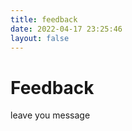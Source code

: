 ```yaml
---
title: feedback
date: 2022-04-17 23:25:46
layout: false
---
```


<!DOCTYPE html>
<html lang="zh_CN">
<head>
</head>
<body>
<aritcle>
<h1>Feedback</h1>
<p>leave you message</p>
</article>
<script src='//unpkg.com/valine/dist/Valine.min.js'></script>
<div id="vcomments"></div>
<script>
    new Valine({
        el: '#vcomments',
        appId: 'KcdKLtMNO9aYyv1gANiS94tu-gzGzoHsz',
        appKey: '2nMmOqKC9dPh37urNvWHCTuY',
    });
</script>
</body>
</html>
